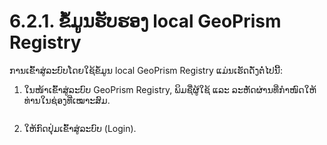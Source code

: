 # 6.2.1. ຂໍ້ມູນຮັບຮອງ local GeoPrism Registry

ການເຂົ້າສູ່ລະບົບໂດຍໃຊ້ຂໍ້ມູນ local GeoPrism Registry ແມ່ນເຮັດດັ່ງຕໍ່ໄປນີ້:

1.  ໃນໜ້າເຂົ້າສູ່ລະບົບ GeoPrism Registry, ພິມຊື່ຜູ້ໃຊ້ ແລະ ລະຫັດຜ່ານທີ່ກໍາໜົດໃຫ້ທ່ານໃນຊ່ອງທີ່ເໝາະສົມ.

    <figure><img src="https://lh3.googleusercontent.com/nyz9L2nR22zu_gPQQooghRC9Fcm_6xAyx3sMtGZzP6vzvxDDzCls0UUZogMb9qf1wixR-5o1MW3DJpORQ3xln2KLh64W2aJIbfSKP46LqYH2MQhu-9ADcQ53wF-OA8Ok-xPWGlN8IGUR6tb71xtfq9QRdbjGgzXZbF5WdM0xEl3p8vkyTsGXfOEuVg" alt=""><figcaption></figcaption></figure>
2. ໃຫ້ກົດປຸ່ມເຂົ້າສູ່ລະບົບ (Login).
